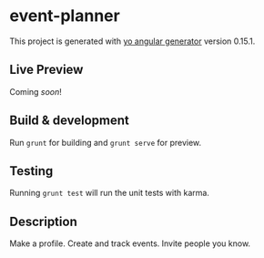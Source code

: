 # event-planner

This project is generated with [yo angular generator](https://github.com/yeoman/generator-angular)
version 0.15.1.

## Live Preview

Coming *soon*!

## Build & development

Run `grunt` for building and `grunt serve` for preview.

## Testing

Running `grunt test` will run the unit tests with karma.

## Description

Make a profile. Create and track events. Invite people you know.